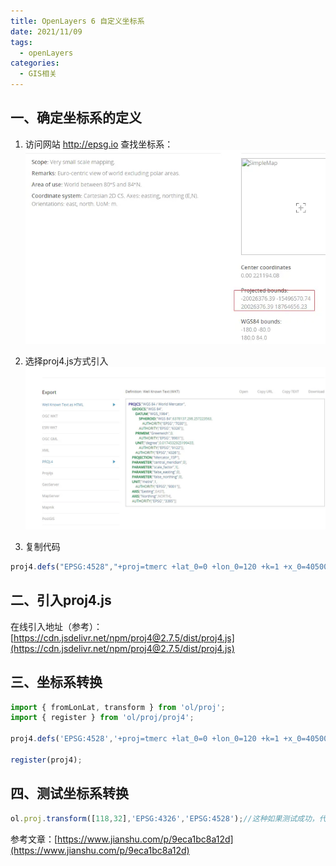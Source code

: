 ```yaml
---
title: OpenLayers 6 自定义坐标系
date: 2021/11/09
tags:
  - openLayers
categories:
  - GIS相关
---
```


## 一、确定坐标系的定义

1. 访问网站 http://epsg.io 查找坐标系：
![](../../img/68979-3596bdda9a315808.jpg)

2. 选择proj4.js方式引入
![](../../img/68979-7394dc55a5ea376c.jpg)
3. 复制代码

```js 
proj4.defs("EPSG:4528","+proj=tmerc +lat_0=0 +lon_0=120 +k=1 +x_0=40500000 +y_0=0 +ellps=GRS80 +units=m +no_defs");
```

## 二、引入proj4.js

在线引入地址（参考）：[https://cdn.jsdelivr.net/npm/proj4@2.7.5/dist/proj4.js](https://cdn.jsdelivr.net/npm/proj4@2.7.5/dist/proj4.js)

## 三、坐标系转换

```js
import { fromLonLat, transform } from 'ol/proj';
import { register } from 'ol/proj/proj4';

proj4.defs('EPSG:4528','+proj=tmerc +lat_0=0 +lon_0=120 +k=1 +x_0=40500000 +y_0=0 +ellps=GRS80 +units=m +no_defs');

register(proj4);
```
## 四、测试坐标系转换

```js
ol.proj.transform([118,32],'EPSG:4326','EPSG:4528');//这种如果测试成功，代表定义成功了。
```

参考文章：[https://www.jianshu.com/p/9eca1bc8a12d](https://www.jianshu.com/p/9eca1bc8a12d)